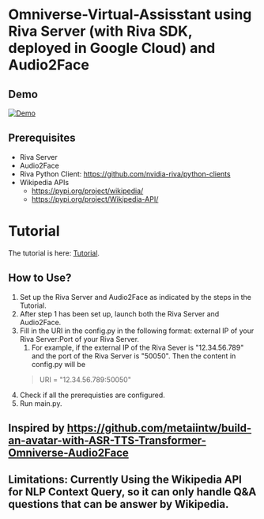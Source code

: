 # Omniverse-Virtual-Assisstant using Riva Server (with Riva SDK, deployed in Google Cloud) and Audio2Face

## Demo
[![Demo](http://img.youtube.com/vi/kv9QM-SODIM/maxresdefault.jpg)](https://youtu.be/kv9QM-SODIM "Video Title")

## Prerequisites
- Riva Server
- Audio2Face
- Riva Python Client: https://github.com/nvidia-riva/python-clients
- Wikipedia APIs
  - https://pypi.org/project/wikipedia/
  - https://pypi.org/project/Wikipedia-API/


<!-- ## Tutorial -->
<!DOCTYPE html>
<html>
  <head>

  </head>
  <body>
    <h1>Tutorial</h1>
    <p>The tutorial is here: <a href="Tutorials.pdf">Tutorial</a>.</p>
  </body>
</html>

## How to Use?
1. Set up the Riva Server and Audio2Face as indicated by the steps in the Tutorial.
2. After step 1 has been set up, launch both the Riva Server and Audio2Face.
3. Fill in the URI in the config.py in the following format: external IP of your Riva Server:Port of your Riva Server. 
    1. For example, if the external IP of the Riva Sever is "12.34.56.789" and the port of the Riva Server is "50050". Then the content in config.py will be 
    > URI = "12.34.56.789:50050"
3. Check if all the prerequisties are configured.
4. Run main.py.



## Inspired by https://github.com/metaiintw/build-an-avatar-with-ASR-TTS-Transformer-Omniverse-Audio2Face
## Limitations: Currently Using the Wikipedia API for NLP Context Query, so it can only handle Q&A questions that can be answer by Wikipedia.
